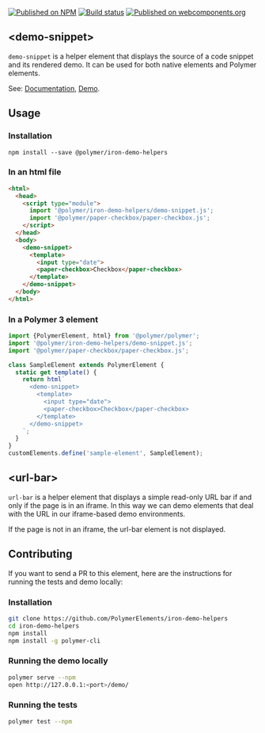 
<!---

This README is automatically generated from the comments in these files:
demo-snippet.html  url-bar.html

Edit those files, and our readme bot will duplicate them over here!
Edit this file, and the bot will squash your changes :)

The bot does some handling of markdown. Please file a bug if it does the wrong
thing! https://github.com/PolymerLabs/tedium/issues

-->

[![Published on NPM](https://img.shields.io/npm/v/@polymer/iron-demo-helpers.svg)](https://www.npmjs.com/package/@polymer/iron-demo-helpers)
[![Build status](https://travis-ci.org/PolymerElements/iron-demo-helpers.svg?branch=master)](https://travis-ci.org/PolymerElements/iron-demo-helpers)
[![Published on webcomponents.org](https://img.shields.io/badge/webcomponents.org-published-blue.svg)](https://webcomponents.org/element/@polymer/iron-demo-helpers)

## &lt;demo-snippet&gt;

`demo-snippet` is a helper element that displays the source of a code snippet and
its rendered demo. It can be used for both native elements and
Polymer elements.

See: [Documentation](https://www.webcomponents.org/element/@polymer/iron-demo-helpers),
  [Demo](https://www.webcomponents.org/element/@polymer/iron-demo-helpers/demo/demo/index.html).

## Usage

### Installation
```
npm install --save @polymer/iron-demo-helpers
```

### In an html file
```html
<html>
  <head>
    <script type="module">
      import '@polymer/iron-demo-helpers/demo-snippet.js';
      import '@polymer/paper-checkbox/paper-checkbox.js';
    </script>
  </head>
  <body>
    <demo-snippet>
      <template>
        <input type="date">
        <paper-checkbox>Checkbox</paper-checkbox>
      </template>
    </demo-snippet>
  </body>
</html>
```

### In a Polymer 3 element
```js
import {PolymerElement, html} from '@polymer/polymer';
import '@polymer/iron-demo-helpers/demo-snippet.js';
import '@polymer/paper-checkbox/paper-checkbox.js';

class SampleElement extends PolymerElement {
  static get template() {
    return html`
      <demo-snippet>
        <template>
          <input type="date">
          <paper-checkbox>Checkbox</paper-checkbox>
        </template>
      </demo-snippet>
    `;
  }
}
customElements.define('sample-element', SampleElement);
```

## &lt;url-bar&gt;

`url-bar` is a helper element that displays a simple read-only URL bar if
and only if the page is in an iframe. In this way we can demo elements that
deal with the URL in our iframe-based demo environments.

If the page is not in an iframe, the url-bar element is not displayed.

## Contributing
If you want to send a PR to this element, here are
the instructions for running the tests and demo locally:

### Installation
```sh
git clone https://github.com/PolymerElements/iron-demo-helpers
cd iron-demo-helpers
npm install
npm install -g polymer-cli
```

### Running the demo locally
```sh
polymer serve --npm
open http://127.0.0.1:<port>/demo/
```

### Running the tests
```sh
polymer test --npm
```
